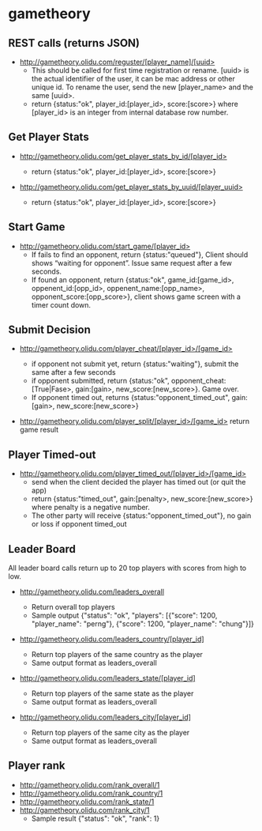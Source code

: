# gametheory

## REST calls  (returns JSON) 
* http://gametheory.olidu.com/reguster/[player_name]/[uuid> 
    * This should be called for first time registration or rename. [uuid> is the actual identifier of the user, it can be mac address or other unique id. To rename the user, send the new [player_name> and the same [uuid>. 
    * return {status:"ok", player_id:[player_id>, score:[score>}  where [player_id> is an integer from internal database row number. 

## Get Player Stats
* http://gametheory.olidu.com/get_player_stats_by_id/[player_id> 
    * return {status:"ok", player_id:[player_id>, score:[score>}

* http://gametheory.olidu.com/get_player_stats_by_uuid/[player_uuid> 
    * return {status:"ok", player_id:[player_id>, score:[score>}

## Start Game
* http://gametheory.olidu.com/start_game/[player_id>  
    * If fails to find an opponent, return {status:"queued"},  Client should shows “waiting for opponent”.  Issue same request after a few seconds. 
    * If found an opponent, return {status:"ok", game_id:[game_id>, oppenent_id:[opp_id>, oppenent_name:[opp_name>, opponent_score:[opp_score>},  client shows game screen with a timer count down. 

## Submit Decision
* http://gametheory.olidu.com/player_cheat/[player_id>/[game_id>  
    * if opponent not submit yet, return {status:"waiting"},  submit the same after a few seconds
    * if opponent submitted, return {status:"ok", opponent_cheat:[True|Fase>, gain:[gain>, new_score:[new_score>}. Game over. 
    * If opponent timed out, returns {status:"opponent_timed_out",  gain:[gain>, new_score:[new_score>}

* http://gametheory.olidu.com/player_split/[player_id>/[game_id> return game result

## Player Timed-out
* http://gametheory.olidu.com/player_timed_out/[player_id>/[game_id>  
    * send when the client decided the player has timed out (or quit the app)
    * return {status:"timed_out", gain:[penalty>, new_score:[new_score>}  where penalty is a negative number. 
    * The other party will receive {status:"opponent_timed_out"},  no gain or loss if opponent timed_out 

## Leader Board
All leader board calls return up to 20 top players with scores from high to low. 
* http://gametheory.olidu.com/leaders_overall  
    * Return overall top players
    * Sample output {"status": "ok", "players": [{"score": 1200, "player_name": "perng"}, {"score": 1200, "player_name": "chung"}]}

* http://gametheory.olidu.com/leaders_country/[player_id]
    * Return top players of the same country as the player
    * Same output format as leaders_overall

* http://gametheory.olidu.com/leaders_state/[player_id]
    * Return top players of the same state as the player
    * Same output format as leaders_overall

* http://gametheory.olidu.com/leaders_city/[player_id]
    * Return top players of the same city as the player
    * Same output format as leaders_overall

## Player rank 
* http://gametheory.olidu.com/rank_overall/1
* http://gametheory.olidu.com/rank_country/1
* http://gametheory.olidu.com/rank_state/1
* http://gametheory.olidu.com/rank_city/1
    * Sample result {"status": "ok", "rank": 1}

